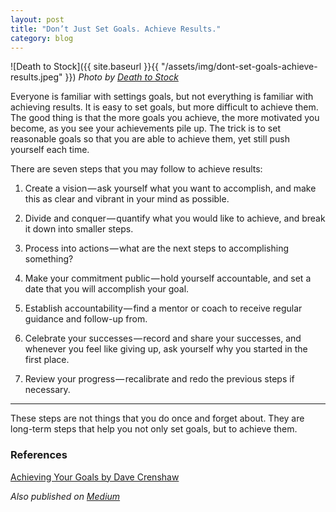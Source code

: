 ```yaml
---
layout: post
title: "Don’t Just Set Goals. Achieve Results."
category: blog
---
```


![Death to Stock]({{ site.baseurl }}{{ "/assets/img/dont-set-goals-achieve-results.jpeg" }})
*Photo by [Death to Stock](https://deathtothestockphoto.com/)*

Everyone is familiar with settings goals, but not everything is familiar with achieving results. It is easy to set goals, but more difficult to achieve them. The good thing is that the more goals you achieve, the more motivated you become, as you see your achievements pile up. The trick is to set reasonable goals so that you are able to achieve them, yet still push yourself each time.

There are seven steps that you may follow to achieve results:

1. Create a vision — ask yourself what you want to accomplish, and make this as clear and vibrant in your mind as possible.

2. Divide and conquer — quantify what you would like to achieve, and break it down into smaller steps.

3. Process into actions — what are the next steps to accomplishing something?

4. Make your commitment public — hold yourself accountable, and set a date that you will accomplish your goal.

5. Establish accountability — find a mentor or coach to receive regular guidance and follow-up from.

6. Celebrate your successes — record and share your successes, and whenever you feel like giving up, ask yourself why you started in the first place.
7. Review your progress — recalibrate and redo the previous steps if necessary.

---

These steps are not things that you do once and forget about. They are long-term steps that help you not only set goals, but to achieve them.

### References

[Achieving Your Goals by Dave Crenshaw](https://www.lynda.com/Business-Skills-tutorials/Achieving-Your-Goals/96757-2.html)

*Also published on [Medium](https://medium.com/@LeNPaul/dont-just-set-goals-achieve-results-aa36985161bd)*

